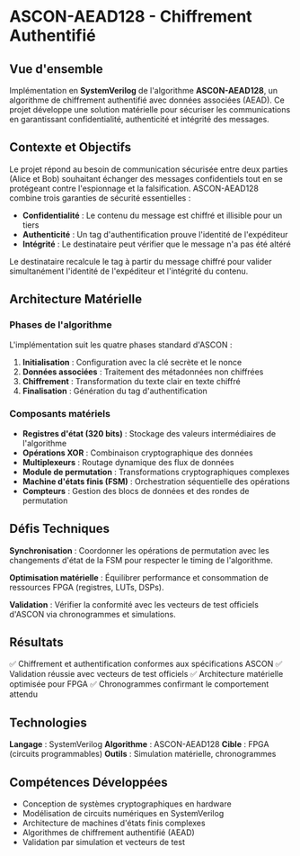 # ASCON-AEAD128 - Chiffrement Authentifié

## Vue d'ensemble

Implémentation en **SystemVerilog** de l'algorithme **ASCON-AEAD128**, un algorithme de chiffrement authentifié avec données associées (AEAD). Ce projet développe une solution matérielle pour sécuriser les communications en garantissant confidentialité, authenticité et intégrité des messages.

## Contexte et Objectifs

Le projet répond au besoin de communication sécurisée entre deux parties (Alice et Bob) souhaitant échanger des messages confidentiels tout en se protégeant contre l'espionnage et la falsification. ASCON-AEAD128 combine trois garanties de sécurité essentielles :

- **Confidentialité** : Le contenu du message est chiffré et illisible pour un tiers
- **Authenticité** : Un tag d'authentification prouve l'identité de l'expéditeur
- **Intégrité** : Le destinataire peut vérifier que le message n'a pas été altéré

Le destinataire recalcule le tag à partir du message chiffré pour valider simultanément l'identité de l'expéditeur et l'intégrité du contenu.

## Architecture Matérielle

### Phases de l'algorithme

L'implémentation suit les quatre phases standard d'ASCON :

1. **Initialisation** : Configuration avec la clé secrète et le nonce
2. **Données associées** : Traitement des métadonnées non chiffrées
3. **Chiffrement** : Transformation du texte clair en texte chiffré
4. **Finalisation** : Génération du tag d'authentification

### Composants matériels

- **Registres d'état (320 bits)** : Stockage des valeurs intermédiaires de l'algorithme
- **Opérations XOR** : Combinaison cryptographique des données
- **Multiplexeurs** : Routage dynamique des flux de données
- **Module de permutation** : Transformations cryptographiques complexes
- **Machine d'états finis (FSM)** : Orchestration séquentielle des opérations
- **Compteurs** : Gestion des blocs de données et des rondes de permutation

## Défis Techniques

**Synchronisation** : Coordonner les opérations de permutation avec les changements d'état de la FSM pour respecter le timing de l'algorithme.

**Optimisation matérielle** : Équilibrer performance et consommation de ressources FPGA (registres, LUTs, DSPs).

**Validation** : Vérifier la conformité avec les vecteurs de test officiels d'ASCON via chronogrammes et simulations.

## Résultats

✅ Chiffrement et authentification conformes aux spécifications ASCON
✅ Validation réussie avec vecteurs de test officiels
✅ Architecture matérielle optimisée pour FPGA
✅ Chronogrammes confirmant le comportement attendu

## Technologies

**Langage** : SystemVerilog
**Algorithme** : ASCON-AEAD128
**Cible** : FPGA (circuits programmables)
**Outils** : Simulation matérielle, chronogrammes

## Compétences Développées

- Conception de systèmes cryptographiques en hardware
- Modélisation de circuits numériques en SystemVerilog
- Architecture de machines d'états finis complexes
- Algorithmes de chiffrement authentifié (AEAD)
- Validation par simulation et vecteurs de test
